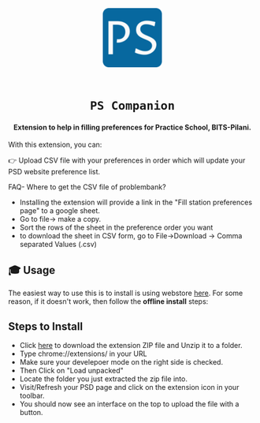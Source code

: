 <div align="center">
    <a href="http://psd.bits-pilani.ac.in/">
        <img src="./icons/favicon-128.png" alt="BITS Pilani" width="120" height="120" />
    </a>
    <br /><br />
    <h1><code>PS Companion</code></h1>
<h4>Extension to help in filling preferences for Practice School, BITS-Pilani.</h4>

<!-- ![GitHub stars](https://img.shields.io/github/stars/mehulmpt/ps-extender?style=social)
![GitHub watchers](https://img.shields.io/github/watchers/mehulmpt/ps-extender?label=Watch&style=social) -->

</div>

<p>With this extension, you can:</p>

👉 Upload CSV file with your preferences in order which will update your PSD website preference list.

FAQ- Where to get the CSV file of problembank? 

- Installing the extension will provide a link in the "Fill station preferences page" to a google sheet. 
- Go to file-> make a copy.
- Sort the rows of the sheet in the preference order you want
- to download the sheet in CSV form, go to File->Download -> Comma separated Values (.csv)

## 🎓 Usage

The easiest way to use this is to install is using webstore [here](http://bit.ly/ps-extender). For some reason, if it doesn't work, then follow the <strong>offline install</strong> steps:

## Steps to Install

-   Click [here](https://github.com/Joe2k/PS-Companion/raw/master/psCompanion.zip) to download the extension ZIP file and Unzip it to a folder.
-   Type chrome://extensions/ in your URL
-   Make sure your develepoer mode on the right side is checked.
-   Then Click on "Load unpacked"
-   Locate the folder you just extracted the zip file into.
-   Visit/Refresh your PSD page and click on the extension icon in your toolbar.
-   You should now see an interface on the top to upload the file with a button.

